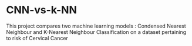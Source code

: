 # CNN-vs-k-NN
This project compares two machine learning models : Condensed Nearest Neighbour and K-Nearest Neighbour Classification on a dataset pertaining to risk of Cervical Cancer
